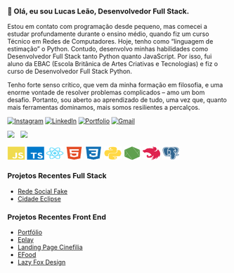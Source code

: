 ### 👋 Olá, eu sou Lucas Leão, Desenvolvedor Full Stack.
<p>
  Estou em contato com programação desde pequeno, mas comecei a estudar profundamente durante o ensino médio, quando fiz um curso Técnico em Redes de Computadores. Hoje, tenho como “linguagem de estimação” o Python. Contudo, desenvolvo minhas habilidades como Desenvolvedor Full Stack tanto Python quanto JavaScript. Por isso, fui aluno da EBAC (Escola Britânica de Artes Criativas e Tecnologias) e fiz o curso de Desenvolvedor Full Stack Python.

Tenho forte senso crítico, que vem da minha formação em filosofia, e uma enorme vontade de resolver problemas complicados – amo um bom desafio. Portanto, sou aberto ao aprendizado de tudo, uma vez que, quanto mais ferramentas dominamos, mais somos resilientes a percalços.
</p>


[![Instagram](https://img.shields.io/badge/Instagram-%23E4405F.svg?style=for-the-badge&logo=Instagram&logoColor=white)](https://instagram.com/leao_dev)  [![LinkedIn](https://img.shields.io/badge/linkedin-%230077B5.svg?style=for-the-badge&logo=linkedin&logoColor=white)](https://www.linkedin.com/in/lucas-leao-lima) [![Portfolio](https://img.shields.io/badge/Portfólio-000?style=for-the-badge&logo=about.me&logoColor=white)](https://leaodev.vercel.app/)
 [![Gmail](https://img.shields.io/badge/Gmail-D14836?style=for-the-badge&logo=gmail&logoColor=white)](mailto:lucasleaolimaa@gmail.com)
<div>
  <img style="margin-right: 10px" height="150em" src="https://github-readme-stats.vercel.app/api?username=lllleao&show_icons=true&theme=radical">
  <img height="150em" src="https://github-readme-stats.vercel.app/api/top-langs/?username=anuraghazra&layout=compact&theme=radical">
</div><br />
<div style="display: inline-block;">
    <img height="30px" width="40px" src="https://github.com/devicons/devicon/blob/master/icons/javascript/javascript-plain.svg" />
    <img height="30px" width="40px" src="https://github.com/devicons/devicon/blob/master/icons/typescript/typescript-plain.svg" />
    <img height="30px" width="40px" src="https://github.com/devicons/devicon/blob/master/icons/react/react-original.svg" />
    <img height="30px" width="40px" src="https://github.com/devicons/devicon/blob/master/icons/html5/html5-plain.svg" />
    <img height="30px" width="40px" src="https://github.com/devicons/devicon/blob/master/icons/css3/css3-plain.svg" />
    <img height="30px" width="40px" src="https://github.com/devicons/devicon/blob/master/icons/python/python-plain.svg" />
    <img height="30px" width="40px" src="https://github.com/devicons/devicon/blob/master/icons/nodejs/nodejs-plain.svg" />
    <img height="30px" width="40px" src="https://github.com/devicons/devicon/blob/master/icons/nestjs/nestjs-original.svg" />
    <img height="30px" width="40px" src="https://github.com/devicons/devicon/blob/master/icons/postgresql/postgresql-plain.svg" />
</div>

### Projetos Recentes Full Stack
<ul>
  <li>
    <a href="https://fake-social-network.vercel.app/" target="_blank">Rede Social Fake</a>
  </li>
  <li>
    <a href="https://www.cidadeclipse.com" target="_blank">Cidade Eclipse</a>
  </li>
</ul>

### Projetos Recentes Front End
<ul>
  <li>
    <a href="https://leaodev.vercel.app/" target="_blank">Portfólio</a>
  </li>
  <li>
    <a href="https://eplay-three-virid.vercel.app/" target="_blank">Eplay</a>
  </li>
  <li>
    <a href="https://site-cinefilia.vercel.app/" target="_blank">Landing Page Cinefilia</a>
  </li>
  <li>
    <a href="https://efood-umber-kappa.vercel.app/" target="_blank">EFood</a>
  </li>
  <li>
    <a href="https://lazy-fox.vercel.app/" target="_blank">Lazy Fox Design</a>
  </li>
</ul>
